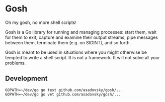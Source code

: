 # Gosh

Oh my gosh, no more shell scripts!

Gosh is a Go library for running and managing processes: start them, wait for
them to exit, capture and examine their output streams, pipe messages between
them, terminate them (e.g. on SIGINT), and so forth.

Gosh is meant to be used in situations where you might otherwise be tempted to
write a shell script. It is not a framework. It will not solve all your
problems.

## Development

    GOPATH=~/dev/go go test github.com/asadovsky/gosh/...
    GOPATH=~/dev/go go vet github.com/asadovsky/gosh/...
